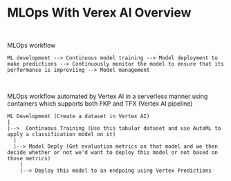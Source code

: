 # MLOps With Verex AI Overview

<br>

MLOps workflow
```Text
ML development --> Continuous model training --> Model deployment to make predictions --> Continuously monitor the model to ensure that its performance is improviing --> Model management
```

<br>

MLOps workflow automated by Vertex AI in a serverless manner using containers which supports both FKP and TFX (Vertex AI pipeline)
```Text
ML Development (Create a dataset in Vertex AI)
|
|-->  Continuous Training (Use this tabular dataset and use AutoML to apply a classification model on it)
  |
  |--> Model Deply (Get evaluation metrics on that model and we then decide whether or not we'd want to deploy this model or not based on those metrics)
    |
    |--> Deploy this model to an endpoing using Vertex Predictions
```